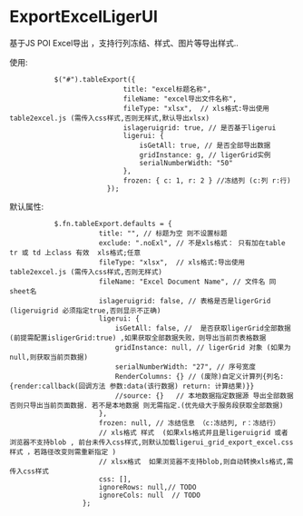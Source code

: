 # ExportExcelLigerUI

基于JS POI Excel导出 ，支持行列冻结、样式、图片等导出样式..

使用:

               $("#").tableExport({
                                title: "excel标题名称",
                                fileName: "excel导出文件名称",
                                fileType: "xlsx",  // xls格式:导出使用table2excel.js (需传入css样式,否则无样式,默认导出xlsx)
                                islageruigrid: true, // 是否基于ligerui
                                ligerui: {
                                    isGetAll: true, // 是否全部导出数据
                                    gridInstance: g, // ligerGrid实例
                                    serialNumberWidth: "50"
                                },
                                frozen: { c: 1, r: 2 } //冻结列 (c:列 r:行)
                            });


默认属性:


               $.fn.tableExport.defaults = {
                          title: "", // 标题为空 则不设置标题
                          exclude: ".noExl", // 不是xls格式： 只有加在table tr 或 td 上class 有效  xls格式;任意
                          fileType: "xlsx",  // xls格式:导出使用table2excel.js (需传入css样式,否则无样式)
                          fileName: "Excel Document Name", // 文件名 同sheet名
                          islageruigrid: false, // 表格是否是ligerGrid (ligeruigrid 必须指定true,否则显示不正确)
                          ligerui: {
                              isGetAll: false, //  是否获取ligerGrid全部数据(前提需配置isligerGrid:true) ,如果获取全部数据失败，则导出当前页表格数据
                              gridInstance: null, // ligerGrid 对象 (如果为null,则获取当前页数据)
                              serialNumberWidth: "27", // 序号宽度
                              RenderColumns: {} // (废除)自定义计算列{列名:{render:callback(回调方法 参数:data(该行数据) return: 计算结果)}} 
                              //source: {}   // 本地数据指定数据源 导出全部数据 否则只导出当前页面数据. 若不是本地数据 则无需指定.(优先级大于服务段获取全部数据)
                          },
                          frozen: null, // 冻结信息 （c:冻结列, r：冻结行）
                          // xls格式 样式  (如果xls格式并且是ligeruigrid 或者 浏览器不支持blob , 前台未传入css样式,则默认加载ligerui_grid_export_excel.css 样式 ，若路径改变则需重新指定 )
                          // xlsx格式  如果浏览器不支持blob,则自动转换xls格式,需传入css样式
                          css: [],
                          ignoreRows: null,// TODO
                          ignoreCols: null  // TODO
                      };
